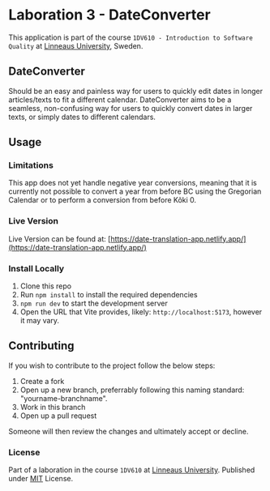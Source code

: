 # Laboration 3 - DateConverter

This application is part of the course `1DV610 - Introduction to Software Quality` at [Linneaus University](https://lnu.se/), Sweden.

## DateConverter

 Should be an easy and painless way for users to quickly edit dates in longer articles/texts to fit a different calendar.
 DateConverter aims to be a seamless, non-confusing way for users to quickly convert dates in larger texts, or simply dates to different calendars.

## Usage

### Limitations

This app does not yet handle negative year conversions, meaning that it is currently not possible to convert a year from before BC using the Gregorian Calendar or to perform a conversion from before Kõki 0.

### Live Version

Live Version can be found at: [https://date-translation-app.netlify.app/](https://date-translation-app.netlify.app/)

### Install Locally

1. Clone this repo
2. Run `npm install` to install the required dependencies
3. `npm run dev` to start the development server
4. Open the URL that Vite provides, likely: `http://localhost:5173`, however it may vary.

## Contributing

If you wish to contribute to the project follow the below steps:

1. Create a fork
2. Open up a new branch, preferrably following this naming standard: "yourname-branchname".
3. Work in this branch
4. Open up a pull request

Someone will then review the changes and ultimately accept or decline.

### License

Part of a laboration in the course `1DV610` at [Linneaus University](https://lnu.se/). Published under [MIT](./LICENSE) License.
